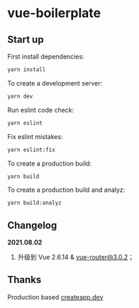 # vue-boilerplate

## Start up

First install dependencies:

```sh
yarn install
```

To create a development server:

```sh
yarn dev
```

Run eslint code check:

```sh
yarn eslint
```

Fix eslint mistakes:

```sh
yarn eslint:fix
```

To create a production build:

```sh
yarn build
```

To create a production build and analyz:

```sh
yarn build:analyz
```

## Changelog

**2021.08.02**

1. 升级到 Vue 2.6.14 & vue-router@3.0.2；

## Thanks

Production based [createapp.dev](https://createapp.dev/)
